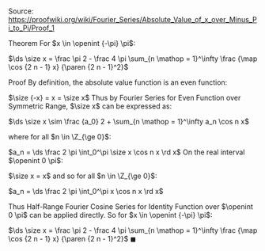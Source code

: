 # 

Source: https://proofwiki.org/wiki/Fourier_Series/Absolute_Value_of_x_over_Minus_Pi_to_Pi/Proof_1

Theorem
For $x \in \openint {-\pi} \pi$:

$\ds \size x = \frac \pi 2 - \frac 4 \pi \sum_{n \mathop = 1}^\infty \frac {\map \cos {2 n - 1} x} {\paren {2 n - 1}^2}$


Proof
By definition, the absolute value function is an even function:

$\size {-x} = x = \size x$
Thus by Fourier Series for Even Function over Symmetric Range, $\size x$ can be expressed as:

$\ds \size x \sim \frac {a_0} 2 + \sum_{n \mathop = 1}^\infty a_n \cos n x$

where for all $n \in \Z_{\ge 0}$:

$a_n = \ds \frac 2 \pi \int_0^\pi \size x \cos n x \rd x$
On the real interval $\openint 0 \pi$:

$\size x = x$
and so for all $n \in \Z_{\ge 0}$:

$a_n = \ds \frac 2 \pi \int_0^\pi x \cos n x \rd x$

Thus Half-Range Fourier Cosine Series for Identity Function over $\openint 0 \pi$ can be applied directly.
So for $x \in \openint {-\pi} \pi$:

$\ds \size x = \frac \pi 2 - \frac 4 \pi \sum_{n \mathop = 1}^\infty \frac {\map \cos {2 n - 1}  x} {\paren {2 n - 1}^2}$
$\blacksquare$





